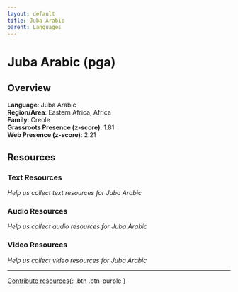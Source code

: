```yaml
---
layout: default
title: Juba Arabic
parent: Languages
---
```


# Juba Arabic (pga)

## Overview

**Language**: Juba Arabic  
**Region/Area**: Eastern Africa, Africa  
**Family**: Creole  
**Grassroots Presence (z-score)**: 1.81  
**Web Presence (z-score)**: 2.21  

## Resources

### Text Resources
*Help us collect text resources for Juba Arabic*

### Audio Resources
*Help us collect audio resources for Juba Arabic*

### Video Resources
*Help us collect video resources for Juba Arabic*

---

[Contribute resources](https://forms.office.com/e/1SfLJx3u1r){: .btn .btn-purple }
